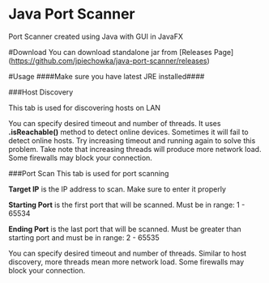 # Java Port Scanner
Port Scanner created using Java with GUI in JavaFX

#Download
You can download standalone jar from [Releases Page] (https://github.com/jpiechowka/java-port-scanner/releases)

#Usage 
####Make sure you have latest JRE installed####

###Host Discovery

This tab is used for discovering hosts on LAN

You can specify desired timeout and number of threads. It uses **.isReachable()** method to detect online devices. Sometimes it will fail to detect online hosts. Try increasing timeout and running again to solve this problem. Take note that increasing threads will produce more network load. Some firewalls may block your connection.

###Port Scan
This tab is used for port scanning

**Target IP** is the IP address to scan. Make sure to enter it properly

**Starting Port** is the first port that will be scanned. Must be in range: 1 - 65534

**Ending Port** is the last port that will be scanned. Must be greater than starting port and must be in range: 2 - 65535

You can specify desired timeout and number of threads. Similar to host discovery, more threads mean more network load. Some firewalls may block your connection.

